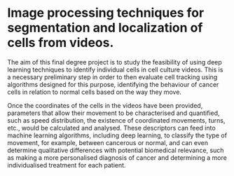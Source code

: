 # Image processing techniques for segmentation and localization of cells from videos.


The aim of this final degree project is to study the feasibility of using deep learning techniques to identify individual cells in cell culture videos. This is a necessary preliminary step in order to then evaluate cell tracking using algorithms designed for this purpose, identifying the behaviour of cancer cells in relation to normal cells based on the way they move.

Once the coordinates of the cells in the videos have been provided, parameters that allow their movement to be characterised and quantified, such as speed distribution, the existence of coordinated movements, turns, etc., would be calculated and analysed. These descriptors can feed into machine learning algorithms, including deep learning, to classify the type of movement, for example, between cancerous or normal, and can even determine qualitative differences with potential biomedical relevance, such as making a more personalised diagnosis of cancer and determining a more individualised treatment for each patient.
